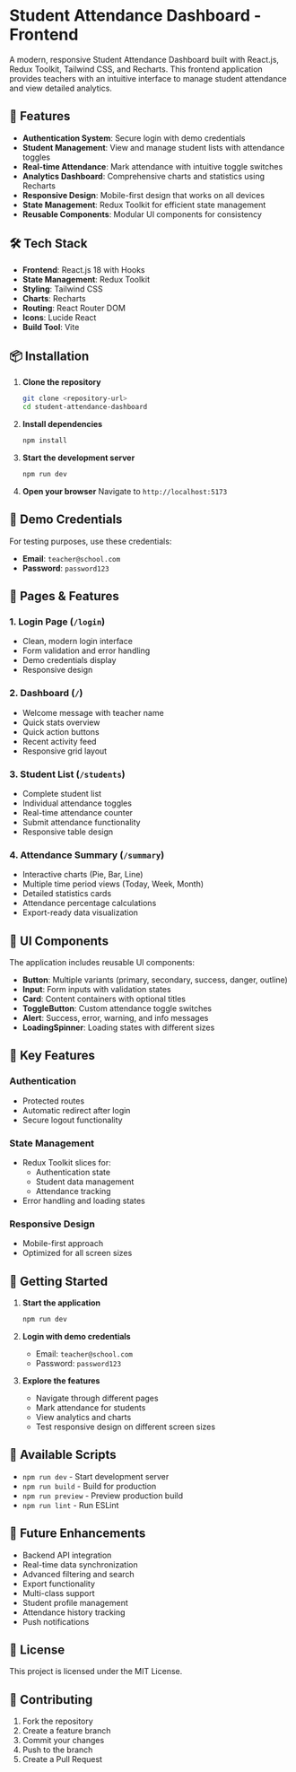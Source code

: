 # Student Attendance Dashboard - Frontend

A modern, responsive Student Attendance Dashboard built with React.js, Redux Toolkit, Tailwind CSS, and Recharts. This frontend application provides teachers with an intuitive interface to manage student attendance and view detailed analytics.

## 🚀 Features

- **Authentication System**: Secure login with demo credentials
- **Student Management**: View and manage student lists with attendance toggles
- **Real-time Attendance**: Mark attendance with intuitive toggle switches
- **Analytics Dashboard**: Comprehensive charts and statistics using Recharts
- **Responsive Design**: Mobile-first design that works on all devices
- **State Management**: Redux Toolkit for efficient state management
- **Reusable Components**: Modular UI components for consistency

## 🛠️ Tech Stack

- **Frontend**: React.js 18 with Hooks
- **State Management**: Redux Toolkit
- **Styling**: Tailwind CSS
- **Charts**: Recharts
- **Routing**: React Router DOM
- **Icons**: Lucide React
- **Build Tool**: Vite

## 📦 Installation

1. **Clone the repository**
   ```bash
   git clone <repository-url>
   cd student-attendance-dashboard
   ```

2. **Install dependencies**
   ```bash
   npm install
   ```

3. **Start the development server**
   ```bash
   npm run dev
   ```

4. **Open your browser**
   Navigate to `http://localhost:5173`

## 🔐 Demo Credentials

For testing purposes, use these credentials:
- **Email**: `teacher@school.com`
- **Password**: `password123`

## 📱 Pages & Features

### 1. Login Page (`/login`)
- Clean, modern login interface
- Form validation and error handling
- Demo credentials display
- Responsive design

### 2. Dashboard (`/`)
- Welcome message with teacher name
- Quick stats overview
- Quick action buttons
- Recent activity feed
- Responsive grid layout

### 3. Student List (`/students`)
- Complete student list
- Individual attendance toggles
- Real-time attendance counter
- Submit attendance functionality
- Responsive table design

### 4. Attendance Summary (`/summary`)
- Interactive charts (Pie, Bar, Line)
- Multiple time period views (Today, Week, Month)
- Detailed statistics cards
- Attendance percentage calculations
- Export-ready data visualization

## 🎨 UI Components

The application includes reusable UI components:

- **Button**: Multiple variants (primary, secondary, success, danger, outline)
- **Input**: Form inputs with validation states
- **Card**: Content containers with optional titles
- **ToggleButton**: Custom attendance toggle switches
- **Alert**: Success, error, warning, and info messages
- **LoadingSpinner**: Loading states with different sizes

## 🎯 Key Features

### Authentication
- Protected routes
- Automatic redirect after login
- Secure logout functionality

### State Management
- Redux Toolkit slices for:
  - Authentication state
  - Student data management
  - Attendance tracking
- Error handling and loading states

### Responsive Design
- Mobile-first approach
- Optimized for all screen sizes

## 🚀 Getting Started

1. **Start the application**
   ```bash
   npm run dev
   ```

2. **Login with demo credentials**
   - Email: `teacher@school.com`
   - Password: `password123`

3. **Explore the features**
   - Navigate through different pages
   - Mark attendance for students
   - View analytics and charts
   - Test responsive design on different screen sizes

## 🔧 Available Scripts

- `npm run dev` - Start development server
- `npm run build` - Build for production
- `npm run preview` - Preview production build
- `npm run lint` - Run ESLint

## 🌟 Future Enhancements

- Backend API integration
- Real-time data synchronization
- Advanced filtering and search
- Export functionality
- Multi-class support
- Student profile management
- Attendance history tracking
- Push notifications

## 📄 License

This project is licensed under the MIT License.

## 🤝 Contributing

1. Fork the repository
2. Create a feature branch
3. Commit your changes
4. Push to the branch
5. Create a Pull Request